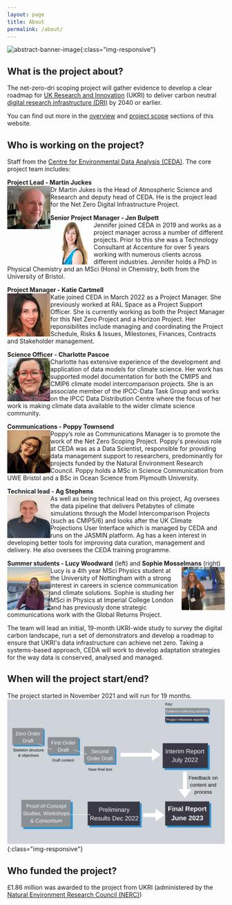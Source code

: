 ```yaml
---
layout: page
title: About
permalink: /about/
---
```


![abstract-banner-image](images/abstract-lights-banner-GettyImages-1277341511-2.png){:class="img-responsive"} 


## What is the project about?

The net-zero-dri scoping project will gather evidence to develop a clear roadmap for [UK Research and Innovation](https://www.ukri.org/) (UKRI) to deliver carbon neutral [digital research infrastructure (DRI)](https://www.ukri.org/our-work/creating-world-class-research-and-innovation-infrastructure/digital-research-infrastructure/) by 2040 or earlier. 

You can find out more in the [overview](/overview/) and [project scope](/scope/) sections of this website. 


## Who is working on the project?

Staff from the [Centre for Environmental Data Analysis (CEDA)](http://www.ceda.ac.uk/). The core project team includes:

**Project Lead - Martin Juckes** <br>
<img align = 'left' src="/images/martinphoto.png" width="100" height="100">
Dr Martin Jukes is the Head of Atmospheric Science and Research and deputy head of CEDA. He is the project lead for the Net Zero Digital Infrastructure Project. 
<br>
 
**Senior Project Manager - Jen Bulpett** <br>
<img align = 'left' src="/images/jensquare.png" width="100" height="100">
Jennifer joined CEDA in 2019 and works as a project manager across a number of different projects. Prior to this she was a Technology Consultant at Accenture for over 5 years working with numerous clients across different industries. Jennifer holds a PhD in Physical Chemistry and an MSci (Hons) in Chemistry, both from the University of Bristol. 
<br>
 
**Project Manager - Katie Cartmell** <br>
<img align = 'left' src="/images/katiephoto.png" width="100" height="100">
Katie joined CEDA in March 2022 as a Project Manager. She previously worked at RAL Space as a Project Support Officer. She is currently working as both the Project Manager for this Net Zero Project and a Horizon Project.  Her reponsibilites include managing and coordinating the Project Schedule, Risks & Issues, Milestones, Finances, Contracts and Stakeholder management.
<br>
 
**Science Officer - Charlotte Pascoe** <br>
<img align = 'left' src="/images/charlottephoto.png" width="100" height="100">
Charlotte has extensive experience of the development and application of data models for climate science. Her work has supported model documentation for both the CMIP5 and CMIP6 climate model intercomparison projects. She is an associate member of the IPCC-Data Task Group and works on the IPCC Data Distribution Centre where the focus of her work is making climate data available to the wider climate science community.
<br>
 
 
**Communications - Poppy Townsend** <br>
<img align = 'left' src="/images/poppyphoto.png" width="100" height="100">
Poppy’s role as Communications Manager is to promote the work of the Net Zero Scoping Project. Poppy's previous role at CEDA was as a Data Scientist, responsible for providing data management support to researchers, predominantly for projects funded by the Natural Environment Research Council. Poppy holds a MSc in Science Communication from UWE Bristol and a BSc in Ocean Science from Plymouth University.
<br>
 
**Technical lead - Ag Stephens** <br>
<img align = 'left' src="/images/agphoto.png" width="100" height="100">
 As well as being technical lead on this project, Ag oversees the data pipeline that delivers Petabytes of climate simulations through the Model Intercomparison Projects (such as CMIP5/6) and looks after the UK Climate Projections User Interface which is managed by CEDA and runs on the JASMIN platform. Ag has a keen interest in developing better tools for improving data curation, management and delivery. He also oversees the CEDA training programme.
<br>
 
**Summer students - Lucy Woodward** (left) and **Sophie Mosselmans** (right) <br>
<img align = 'left' src="/images/lucyphoto.png" width="100" height="100">
<img align = 'right' src="/images/sophiephoto.png" width="100" height="100">
Lucy is a 4th year MSci Physics student at the University of Nottingham with a strong interest in careers in science communication and climate solutions. Sophie is studing her MSci in Physics at Imperial College London and has previously done strategic communications work with the Global Returns Project. 
<br>

The team will lead an initial, 19-month UKRI-wide study to survey the digital carbon landscape, run a set of demonstrators and develop a roadmap to ensure that UKRI's data infrastructure can achieve net zero. Taking a systems-based approach, CEDA will work to develop adaptation strategies for the way data is conserved, analysed and managed. 

## When will the project start/end?

The project started in November 2021 and will run for 19 months. <br>
![DRI figure](images/Figure-2-v4.png){:class="img-responsive"} 

## Who funded the project? 

£1.86 million was awarded to the project from UKRI (administered by the [Natural Environment Research Council (NERC)](https://nerc.ukri.org/))
